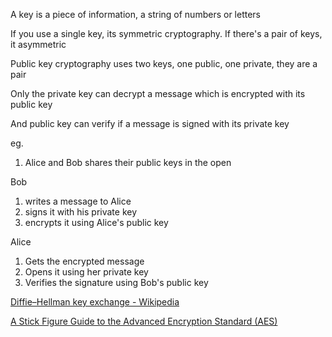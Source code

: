 ---
---

A key is a piece of information, a string of numbers or letters

If you use a single key, its symmetric cryptography. If there's a pair of keys, it asymmetric

Public key cryptography uses two keys, one public, one private, they are a pair 

Only the private key can decrypt a message which is encrypted with its public key 

And public key can verify if a message is signed with its private key 

eg.

1. Alice and Bob shares their public keys in the open

Bob 
1. writes a message to Alice
2. signs it with his private key
3. encrypts it using Alice's public key 

Alice 
1. Gets the encrypted message
2. Opens it using her private key 
3. Verifies the signature using Bob's public key 


[Diffie–Hellman key exchange - Wikipedia](https://en.wikipedia.org/wiki/Diffie%E2%80%93Hellman_key_exchange)

[A Stick Figure Guide to the Advanced Encryption Standard (AES)](http://www.moserware.com/2009/09/stick-figure-guide-to-advanced.html)
